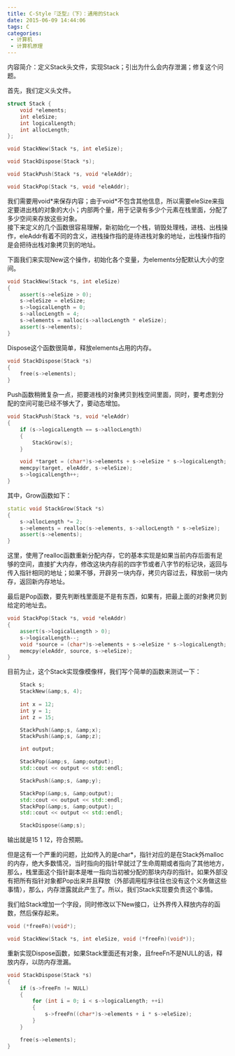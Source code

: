 ```yaml
---
title: C-Style『泛型』（下）：通用的Stack
date: 2015-06-09 14:44:06
tags: C
categories:
 - 计算机
 - 计算机原理
---
```

内容简介：定义Stack头文件，实现Stack；引出为什么会内存泄漏；修复这个问题。

首先，我们定义头文件。

``` cpp
struct Stack {
    void *elements;
    int eleSize;
    int logicalLength;
    int allocLength;
};

void StackNew(Stack *s, int eleSize);

void StackDispose(Stack *s);

void StackPush(Stack *s, void *eleAddr);

void StackPop(Stack *s, void *eleAddr);
```
我们需要用void\*来保存内容；由于void\*不包含其他信息，所以需要eleSize来指定要进出栈的对象的大小；内部两个量，用于记录有多少个元素在栈里面，分配了多少空间来存放这些对象。  
接下来定义的几个函数很容易理解，新初始化一个栈，销毁处理栈，进栈、出栈操作，eleAddr有着不同的含义，进栈操作指的是待进栈对象的地址，出栈操作指的是会把待出栈对象拷贝到的地址。
<!-- more -->
下面我们来实现New这个操作，初始化各个变量，为elements分配默认大小的空间。

``` cpp
void StackNew(Stack *s, int eleSize)
{
    assert(s->eleSize > 0);
    s->eleSize = eleSize;
    s->logicalLength = 0;
    s->allocLength = 4;
    s->elements = malloc(s->allocLength * eleSize);
    assert(s->elements);
}
```
Dispose这个函数很简单，释放elements占用的内存。

``` cpp
void StackDispose(Stack *s)
{
    free(s->elements);
}
```
Push函数稍微复杂一点，把要进栈的对象拷贝到栈空间里面，同时，要考虑到分配的空间可能已经不够大了，要动态增加。

``` cpp
void StackPush(Stack *s, void *eleAddr)
{
    if (s->logicalLength == s->allocLength)
    {
        StackGrow(s);
    }

    void *target = (char*)s->elements + s->eleSize * s->logicalLength;
    memcpy(target, eleAddr, s->eleSize);
    s->logicalLength++;
}
```
其中，Grow函数如下：

``` cpp
static void StackGrow(Stack *s)
{
    s->allocLength *= 2;
    s->elements = realloc(s->elements, s->allocLength * s->eleSize);
    assert(s->elements);
}
```
这里，使用了realloc函数重新分配内存，它的基本实现是如果当前内存后面有足够的空间，直接扩大内存，修改这块内存前的四字节或者八字节的标记块，返回与传入指针相同的地址；如果不够，开辟另一块内存，拷贝内容过去，释放前一块内存，返回新内存地址。

最后是Pop函数，要先判断栈里面是不是有东西，如果有，把最上面的对象拷贝到给定的地址去。

``` cpp
void StackPop(Stack *s, void *eleAddr)
{
    assert(s->logicalLength > 0);
    s->logicalLength--;
    void *source = (char*)s->elements + s->eleSize * s->logicalLength;
    memcpy(eleAddr, source, s->eleSize);
}
```
目前为止，这个Stack实现像模像样，我们写个简单的函数来测试一下：

``` cpp
    Stack s;
    StackNew(&amp;s, 4);
    
    int x = 12;
    int y = 1;
    int z = 15;

    StackPush(&amp;s, &amp;x);
    StackPush(&amp;s, &amp;z);

    int output;

    StackPop(&amp;s, &amp;output);
    std::cout << output << std::endl;

    StackPush(&amp;s, &amp;y);

    StackPop(&amp;s, &amp;output);
    std::cout << output << std::endl;
    StackPop(&amp;s, &amp;output);
    std::cout << output << std::endl;

    StackDispose(&amp;s);
```
输出就是15 1 12，符合预期。

但是这有一个严重的问题，比如传入的是char\*，指针对应的是在Stack外malloc的内存，绝大多数情况，当时指向的指针早就过了生命周期或者指向了其他地方，那么，栈里面这个指针副本是唯一指向当初被分配的那块内存的指针。如果外部没有把所有指针对象都Pop出来并且释放（外部调用程序往往也没有这个义务做这些事情），那么，内存泄露就此产生了。所以，我们Stack实现要负责这个事情。

我们给Stack增加一个字段，同时修改以下New接口，让外界传入释放内存的函数，然后保存起来。

``` cpp
void (*freeFn)(void*);

void StackNew(Stack *s, int eleSize, void (*freeFn)(void*));
```
重新实现Dispose函数，如果Stack里面还有对象，且freeFn不是NULL的话，释放内存，以防内存泄漏。

``` cpp
void StackDispose(Stack *s)
{
    if (s->freeFn != NULL)
    {
        for (int i = 0; i < s->logicalLength; ++i)
        {
            s->freeFn((char*)s->elements + i * s->eleSize);
        }
    }

    free(s->elements);
}
```

